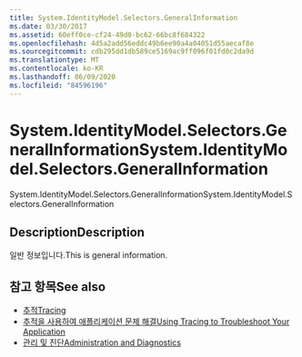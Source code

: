 ```yaml
---
title: System.IdentityModel.Selectors.GeneralInformation
ms.date: 03/30/2017
ms.assetid: 60eff0ce-cf24-49d0-bc62-66bc8f684322
ms.openlocfilehash: 4d5a2add56eddc49b6ee90a4a04051d55aecaf8e
ms.sourcegitcommit: cdb295dd1db589ce5169ac9ff096f01fd0c2da9d
ms.translationtype: MT
ms.contentlocale: ko-KR
ms.lasthandoff: 06/09/2020
ms.locfileid: "84596196"
---
```

# <a name="systemidentitymodelselectorsgeneralinformation"></a><span data-ttu-id="977f4-102">System.IdentityModel.Selectors.GeneralInformation</span><span class="sxs-lookup"><span data-stu-id="977f4-102">System.IdentityModel.Selectors.GeneralInformation</span></span>
<span data-ttu-id="977f4-103">System.IdentityModel.Selectors.GeneralInformation</span><span class="sxs-lookup"><span data-stu-id="977f4-103">System.IdentityModel.Selectors.GeneralInformation</span></span>  
  
## <a name="description"></a><span data-ttu-id="977f4-104">Description</span><span class="sxs-lookup"><span data-stu-id="977f4-104">Description</span></span>  
 <span data-ttu-id="977f4-105">일반 정보입니다.</span><span class="sxs-lookup"><span data-stu-id="977f4-105">This is general information.</span></span>  
  
## <a name="see-also"></a><span data-ttu-id="977f4-106">참고 항목</span><span class="sxs-lookup"><span data-stu-id="977f4-106">See also</span></span>

- [<span data-ttu-id="977f4-107">추적</span><span class="sxs-lookup"><span data-stu-id="977f4-107">Tracing</span></span>](index.md)
- [<span data-ttu-id="977f4-108">추적을 사용하여 애플리케이션 문제 해결</span><span class="sxs-lookup"><span data-stu-id="977f4-108">Using Tracing to Troubleshoot Your Application</span></span>](using-tracing-to-troubleshoot-your-application.md)
- [<span data-ttu-id="977f4-109">관리 및 진단</span><span class="sxs-lookup"><span data-stu-id="977f4-109">Administration and Diagnostics</span></span>](../index.md)
